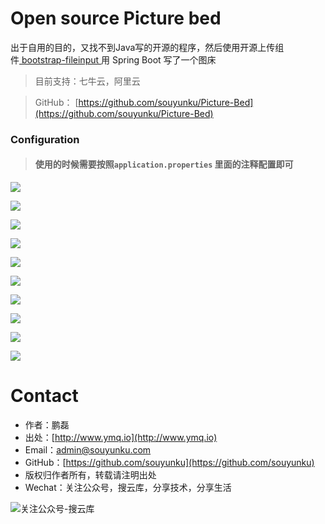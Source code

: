 # Open source Picture bed

出于自用的目的，又找不到Java写的开源的程序，然后使用开源上传组件[ bootstrap-fileinput ](https://github.com/kartik-v/bootstrap-fileinput/)用 Spring Boot 写了一个图床

> 目前支持：七牛云，阿里云


> GitHub： [https://github.com/souyunku/Picture-Bed](https://github.com/souyunku/Picture-Bed)


### Configuration

> #### 使用的时候需要按照`application.properties` 里面的注释配置即可

![](https://raw.githubusercontent.com/souyunku/Picture-Bed/master/doc/index-0.png)


![](https://raw.githubusercontent.com/souyunku/Picture-Bed/master/doc/index-1.png)


![](https://raw.githubusercontent.com/souyunku/Picture-Bed/master/doc/index-2.png)


![](https://raw.githubusercontent.com/souyunku/Picture-Bed/master/doc/index-3.png)


![](https://raw.githubusercontent.com/souyunku/Picture-Bed/master/doc/index-4.png)


![](https://raw.githubusercontent.com/souyunku/Picture-Bed/master/doc/index-5.png)


![](https://raw.githubusercontent.com/souyunku/Picture-Bed/master/doc/index-6.png)


![](https://raw.githubusercontent.com/souyunku/Picture-Bed/master/doc/index-7.png)


![](https://raw.githubusercontent.com/souyunku/Picture-Bed/master/doc/index-8.png)


![](https://raw.githubusercontent.com/souyunku/Picture-Bed/master/doc/index-9.png)

# Contact

 - 作者：鹏磊  
 - 出处：[http://www.ymq.io](http://www.ymq.io)  
 - Email：[admin@souyunku.com](admin@souyunku.com)  
 - GitHub：[https://github.com/souyunku](https://github.com/souyunku)  
 - 版权归作者所有，转载请注明出处
 - Wechat：关注公众号，搜云库，分享技术，分享生活
 
![关注公众号-搜云库](http://www.ymq.io/images/souyunku.png "搜云库")


